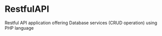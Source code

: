 # RestfulAPI
Restful API application offering Database services (CRUD operation) using PHP language
